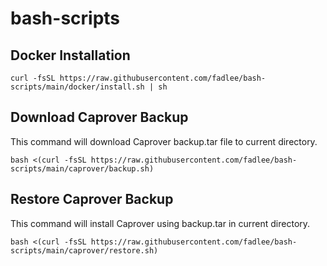 # bash-scripts

## Docker Installation

`curl -fsSL https://raw.githubusercontent.com/fadlee/bash-scripts/main/docker/install.sh | sh`

## Download Caprover Backup

This command will download Caprover backup.tar file to current directory.

`bash <(curl -fsSL https://raw.githubusercontent.com/fadlee/bash-scripts/main/caprover/backup.sh)`

## Restore Caprover Backup

This command will install Caprover using backup.tar in current directory.

`bash <(curl -fsSL https://raw.githubusercontent.com/fadlee/bash-scripts/main/caprover/restore.sh)`
